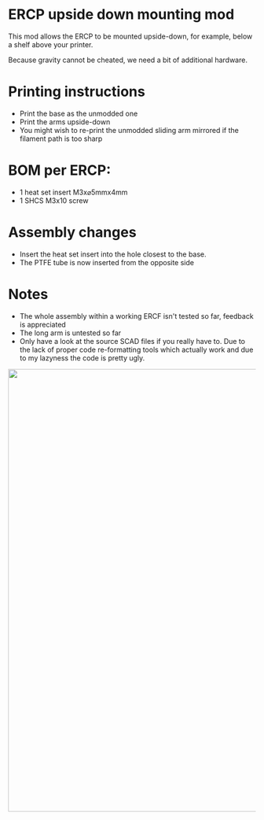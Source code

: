 # ERCP upside down mounting mod

This mod allows the ERCP to be mounted upside-down, for example, below a shelf
above your printer.

Because gravity cannot be cheated, we need a bit of additional hardware.

# Printing instructions

* Print the base as the unmodded one
* Print the arms upside-down
* You might wish to re-print the unmodded sliding arm mirrored if the filament path
  is too sharp

# BOM per ERCP:

* 1 heat set insert M3x⌀5mmx4mm
* 1 SHCS M3x10 screw

# Assembly changes

* Insert the heat set insert into the hole closest to the base.
* The PTFE tube is now inserted from the opposite side

# Notes

* The whole assembly within a working ERCF isn't tested so far, feedback is appreciated
* The long arm is untested so far
* Only have a look at the source SCAD files if you really have to. Due to the lack
  of proper code re-formatting tools which actually work and due to my lazyness the
  code is pretty ugly.

<img src="images/Upside_Down_Sample.jpg" width=900/>

